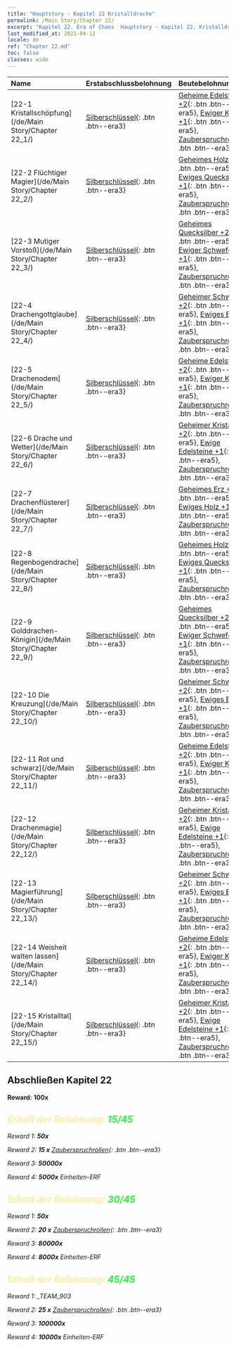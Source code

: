 ```yaml
---
title: "Hauptstory - Kapitel 22 Kristalldrache"
permalink: /Main Story/Chapter 22/
excerpt: "Kapitel 22. Era of Chaos  Hauptstory - Kapitel 22. Kristalldrache"
last_modified_at: 2021-04-12
locale: de
ref: "Chapter 22.md"
toc: false
classes: wide
---
```


  | Name |  Erstabschlussbelohnung | Beutebelohnung |
  |:------------|:------------|:------------| 
  | [22-1 Kristallschöpfung](/de/Main Story/Chapter 22_1/) | [Silberschlüssel](/de/Items/con_693/){: .btn .btn--era3} | [Geheime Edelsteine +2](/de/Items/mat_79/){: .btn .btn--era5}, [Ewiger Kristall +1](/de/Items/mat_73/){: .btn .btn--era5}, [Zauberspruchrollen](/de/Items/con_694/){: .btn .btn--era3} |
  | [22-2 Flüchtiger Magier](/de/Main Story/Chapter 22_2/) | [Silberschlüssel](/de/Items/con_693/){: .btn .btn--era3} | [Geheimes Holz +2](/de/Items/mat_76/){: .btn .btn--era5}, [Ewiges Quecksilber +1](/de/Items/mat_70/){: .btn .btn--era5}, [Zauberspruchrollen](/de/Items/con_694/){: .btn .btn--era3} |
  | [22-3 Mutiger Vorstoß](/de/Main Story/Chapter 22_3/) | [Silberschlüssel](/de/Items/con_693/){: .btn .btn--era3} | [Geheimes Quecksilber +2](/de/Items/mat_77/){: .btn .btn--era5}, [Ewiger Schwefel +1](/de/Items/mat_71/){: .btn .btn--era5}, [Zauberspruchrollen](/de/Items/con_694/){: .btn .btn--era3} |
  | [22-4 Drachengottglaube](/de/Main Story/Chapter 22_4/) | [Silberschlüssel](/de/Items/con_693/){: .btn .btn--era3} | [Geheimer Schwefel +2](/de/Items/mat_78/){: .btn .btn--era5}, [Ewiges Erz +1](/de/Items/mat_68/){: .btn .btn--era5}, [Zauberspruchrollen](/de/Items/con_694/){: .btn .btn--era3} |
  | [22-5 Drachenodem](/de/Main Story/Chapter 22_5/) | [Silberschlüssel](/de/Items/con_693/){: .btn .btn--era3} | [Geheime Edelsteine +2](/de/Items/mat_79/){: .btn .btn--era5}, [Ewiger Kristall +1](/de/Items/mat_73/){: .btn .btn--era5}, [Zauberspruchrollen](/de/Items/con_694/){: .btn .btn--era3} |
  | [22-6 Drache und Wetter](/de/Main Story/Chapter 22_6/) | [Silberschlüssel](/de/Items/con_693/){: .btn .btn--era3} | [Geheimer Kristall +2](/de/Items/mat_80/){: .btn .btn--era5}, [Ewige Edelsteine +1](/de/Items/mat_72/){: .btn .btn--era5}, [Zauberspruchrollen](/de/Items/con_694/){: .btn .btn--era3} |
  | [22-7 Drachenflüsterer](/de/Main Story/Chapter 22_7/) | [Silberschlüssel](/de/Items/con_693/){: .btn .btn--era3} | [Geheimes Erz +2](/de/Items/mat_75/){: .btn .btn--era5}, [Ewiges Holz +1](/de/Items/mat_69/){: .btn .btn--era5}, [Zauberspruchrollen](/de/Items/con_694/){: .btn .btn--era3} |
  | [22-8 Regenbogendrache](/de/Main Story/Chapter 22_8/) | [Silberschlüssel](/de/Items/con_693/){: .btn .btn--era3} | [Geheimes Holz +2](/de/Items/mat_76/){: .btn .btn--era5}, [Ewiges Quecksilber +1](/de/Items/mat_70/){: .btn .btn--era5}, [Zauberspruchrollen](/de/Items/con_694/){: .btn .btn--era3} |
  | [22-9 Golddrachen-Königin](/de/Main Story/Chapter 22_9/) | [Silberschlüssel](/de/Items/con_693/){: .btn .btn--era3} | [Geheimes Quecksilber +2](/de/Items/mat_77/){: .btn .btn--era5}, [Ewiger Schwefel +1](/de/Items/mat_71/){: .btn .btn--era5}, [Zauberspruchrollen](/de/Items/con_694/){: .btn .btn--era3} |
  | [22-10 Die Kreuzung](/de/Main Story/Chapter 22_10/) | [Silberschlüssel](/de/Items/con_693/){: .btn .btn--era3} | [Geheimer Schwefel +2](/de/Items/mat_78/){: .btn .btn--era5}, [Ewiges Erz +1](/de/Items/mat_68/){: .btn .btn--era5}, [Zauberspruchrollen](/de/Items/con_694/){: .btn .btn--era3} |
  | [22-11 Rot und schwarz](/de/Main Story/Chapter 22_11/) | [Silberschlüssel](/de/Items/con_693/){: .btn .btn--era3} | [Geheime Edelsteine +2](/de/Items/mat_79/){: .btn .btn--era5}, [Ewiger Kristall +1](/de/Items/mat_73/){: .btn .btn--era5}, [Zauberspruchrollen](/de/Items/con_694/){: .btn .btn--era3} |
  | [22-12 Drachenmagie](/de/Main Story/Chapter 22_12/) | [Silberschlüssel](/de/Items/con_693/){: .btn .btn--era3} | [Geheimer Kristall +2](/de/Items/mat_80/){: .btn .btn--era5}, [Ewige Edelsteine +1](/de/Items/mat_72/){: .btn .btn--era5}, [Zauberspruchrollen](/de/Items/con_694/){: .btn .btn--era3} |
  | [22-13 Magierführung](/de/Main Story/Chapter 22_13/) | [Silberschlüssel](/de/Items/con_693/){: .btn .btn--era3} | [Geheimer Schwefel +2](/de/Items/mat_78/){: .btn .btn--era5}, [Ewiges Erz +1](/de/Items/mat_68/){: .btn .btn--era5}, [Zauberspruchrollen](/de/Items/con_694/){: .btn .btn--era3} |
  | [22-14 Weisheit walten lassen](/de/Main Story/Chapter 22_14/) | [Silberschlüssel](/de/Items/con_693/){: .btn .btn--era3} | [Geheime Edelsteine +2](/de/Items/mat_79/){: .btn .btn--era5}, [Ewiger Kristall +1](/de/Items/mat_73/){: .btn .btn--era5}, [Zauberspruchrollen](/de/Items/con_694/){: .btn .btn--era3} |
  | [22-15 Kristalltal](/de/Main Story/Chapter 22_15/) | [Silberschlüssel](/de/Items/con_693/){: .btn .btn--era3} | [Geheimer Kristall +2](/de/Items/mat_80/){: .btn .btn--era5}, [Ewige Edelsteine +1](/de/Items/mat_72/){: .btn .btn--era5}, [Zauberspruchrollen](/de/Items/con_694/){: .btn .btn--era3} |


## Abschließen Kapitel 22

 **Reward:**  **100x** <i class="fas fa-gem"/>



## <span style="color: #ffeea0">Erhalt der Belohnung: </span><span style="color: #27f73a">15/45</span>

 Reward 1:  **50x** <i class="fas fa-gem"/>

 Reward 2: **15 x** [Zauberspruchrollen](/de/Items/con_694/){: .btn .btn--era3}

 Reward 3:  **50000x** <i class="fas fa-coins"/>

 Reward 4:  **5000x** Einheiten-ERF



## <span style="color: #ffeea0">Erhalt der Belohnung: </span><span style="color: #27f73a">30/45</span>

 Reward 1:  **50x** <i class="fas fa-gem"/>

 Reward 2: **20 x** [Zauberspruchrollen](/de/Items/con_694/){: .btn .btn--era3}

 Reward 3:  **80000x** <i class="fas fa-coins"/>

 Reward 4:  **8000x** Einheiten-ERF



## <span style="color: #ffeea0">Erhalt der Belohnung: </span><span style="color: #27f73a">45/45</span>

 Reward 1: _TEAM_903

 Reward 2: **25 x** [Zauberspruchrollen](/de/Items/con_694/){: .btn .btn--era3}

 Reward 3:  **100000x** <i class="fas fa-coins"/>

 Reward 4:  **10000x** Einheiten-ERF

